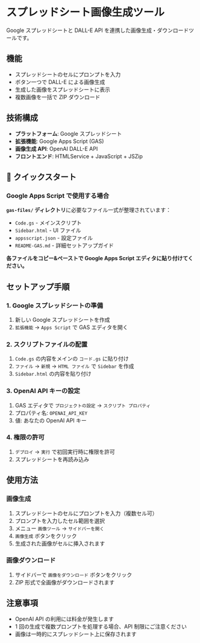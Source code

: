 # スプレッドシート画像生成ツール

Google スプレッドシートと DALL-E API を連携した画像生成・ダウンロードツールです。

## 機能

- スプレッドシートのセルにプロンプトを入力
- ボタン一つで DALL-E による画像生成
- 生成した画像をスプレッドシートに表示
- 複数画像を一括で ZIP ダウンロード

## 技術構成

- **プラットフォーム**: Google スプレッドシート
- **拡張機能**: Google Apps Script (GAS)
- **画像生成 API**: OpenAI DALL-E API
- **フロントエンド**: HTMLService + JavaScript + JSZip

## 🚀 クイックスタート

### Google Apps Script で使用する場合

**`gas-files/` ディレクトリ**に必要なファイル一式が整理されています：

- `Code.gs` - メインスクリプト
- `Sidebar.html` - UI ファイル
- `appsscript.json` - 設定ファイル
- `README-GAS.md` - 詳細セットアップガイド

**各ファイルをコピー&ペーストで Google Apps Script エディタに貼り付けてください。**

## セットアップ手順

### 1. Google スプレッドシートの準備

1. 新しい Google スプレッドシートを作成
2. `拡張機能` → `Apps Script` で GAS エディタを開く

### 2. スクリプトファイルの配置

1. `Code.gs` の内容をメインの `コード.gs` に貼り付け
2. `ファイル` → `新規` → `HTML ファイル` で `Sidebar` を作成
3. `Sidebar.html` の内容を貼り付け

### 3. OpenAI API キーの設定

1. GAS エディタで `プロジェクトの設定` → `スクリプト プロパティ`
2. プロパティ名: `OPENAI_API_KEY`
3. 値: あなたの OpenAI API キー

### 4. 権限の許可

1. `デプロイ` → `実行` で初回実行時に権限を許可
2. スプレッドシートを再読み込み

## 使用方法

### 画像生成

1. スプレッドシートのセルにプロンプトを入力（複数セル可）
2. プロンプトを入力したセル範囲を選択
3. メニュー `画像ツール` → `サイドバーを開く`
4. `画像生成` ボタンをクリック
5. 生成された画像がセルに挿入されます

### 画像ダウンロード

1. サイドバーで `画像をダウンロード` ボタンをクリック
2. ZIP 形式で全画像がダウンロードされます

## 注意事項

- OpenAI API の利用には料金が発生します
- 1 回の生成で複数プロンプトを処理する場合、API 制限にご注意ください
- 画像は一時的にスプレッドシート上に保存されます
